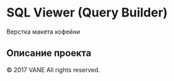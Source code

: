 <h1>SQL Viewer (Query Builder)</h1>
<div>
Верстка макета кофейни
</div>

<h2>Описание проекта</h2>


<p>© 2017 VANE All rights reserved.</p>